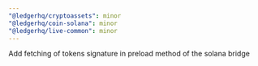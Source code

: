 ```yaml
---
"@ledgerhq/cryptoassets": minor
"@ledgerhq/coin-solana": minor
"@ledgerhq/live-common": minor
---
```


Add fetching of tokens signature in preload method of the solana bridge
